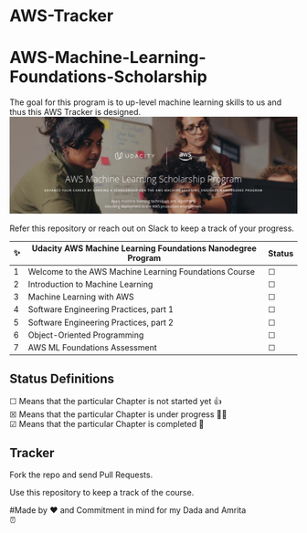 # AWS-Tracker
# AWS-Machine-Learning-Foundations-Scholarship
The goal for this program is to up-level machine learning skills to us and thus this AWS Tracker is designed.
![AWSML-Banner](AWSML-Banner.png)

Refer this repository or reach out on Slack to keep a track of your progress.

✨| Udacity AWS Machine Learning Foundations Nanodegree Program | Status
--- | ---| ---
1 | Welcome to the AWS Machine Learning Foundations Course | &#9744;
2 | Introduction to Machine Learning |  &#9744;
3 | Machine Learning with AWS |  &#9744;
4 | Software Engineering Practices, part 1 |  &#9744;
5 | Software Engineering Practices, part 2 |  &#9744;
6 | Object-Oriented Programming |  &#9744;
7 | AWS ML Foundations Assessment | &#9744;

## Status Definitions
 &#9744; Means that the particular Chapter is not started yet 👍 <br>
 &#9746; Means that the particular Chapter is under progress 👨‍💻 <br>
 &#9745; Means that the particular Chapter is completed 🎉
 
 
 ## Tracker
 Fork the repo and send Pull Requests.
 
 Use this repository to keep a track of the course. 
 
 #Made by ❤️ and Commitment in mind for my Dada and Amrita<br>
 ⏰
 
 
 
